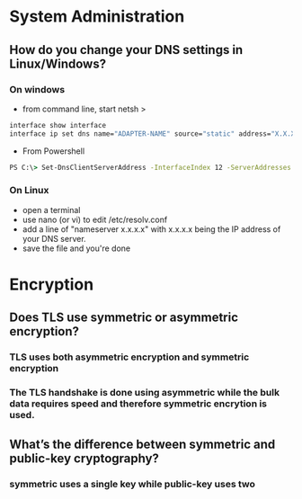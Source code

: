 # System Administration
## How do you change your DNS settings in Linux/Windows?
### On windows
-  from command line, start netsh >  
```cmd
interface show interface 
interface ip set dns name="ADAPTER-NAME" source="static" address="X.X.X.X"
```
- From Powershell
```cmd
PS C:\> Set-DnsClientServerAddress -InterfaceIndex 12 -ServerAddresses ("10.0.0.1","10.0.0.2")
```

### On Linux
- open a terminal
- use nano (or vi) to edit /etc/resolv.conf
- add a line of "nameserver x.x.x.x" with x.x.x.x being the IP address of your DNS server.
- save the file and you're done

# Encryption
## Does TLS use symmetric or asymmetric encryption?
### TLS uses both asymmetric encryption and symmetric encryption
###  The TLS handshake is done using asymmetric while the bulk data requires speed and therefore symmetric encrytion is used.

## What’s the difference between symmetric and public-key cryptography?
### symmetric uses a single key while public-key uses two